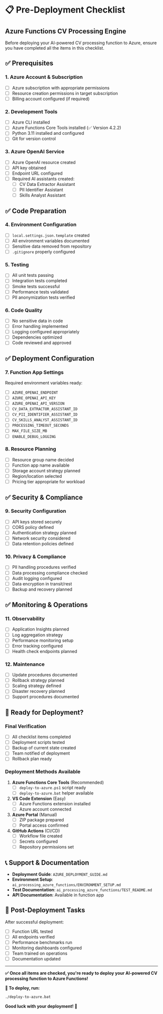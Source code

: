 # 📋 Pre-Deployment Checklist
## Azure Functions CV Processing Engine

Before deploying your AI-powered CV processing function to Azure, ensure you have completed all the items in this checklist.

## ✅ **Prerequisites**

### **1. Azure Account & Subscription**
- [ ] Azure subscription with appropriate permissions
- [ ] Resource creation permissions in target subscription
- [ ] Billing account configured (if required)

### **2. Development Tools**
- [ ] Azure CLI installed
- [ ] Azure Functions Core Tools installed (✅ Version 4.2.2)
- [ ] Python 3.11 installed and configured
- [ ] Git for version control

### **3. Azure OpenAI Service**
- [ ] Azure OpenAI resource created
- [ ] API key obtained
- [ ] Endpoint URL configured
- [ ] Required AI assistants created:
  - [ ] CV Data Extractor Assistant
  - [ ] PII Identifier Assistant  
  - [ ] Skills Analyst Assistant

## ✅ **Code Preparation**

### **4. Environment Configuration**
- [ ] `local.settings.json.template` created
- [ ] All environment variables documented
- [ ] Sensitive data removed from repository
- [ ] `.gitignore` properly configured

### **5. Testing**
- [ ] All unit tests passing
- [ ] Integration tests completed
- [ ] Smoke tests successful
- [ ] Performance tests validated
- [ ] PII anonymization tests verified

### **6. Code Quality**
- [ ] No sensitive data in code
- [ ] Error handling implemented
- [ ] Logging configured appropriately
- [ ] Dependencies optimized
- [ ] Code reviewed and approved

## ✅ **Deployment Configuration**

### **7. Function App Settings**
Required environment variables ready:
- [ ] `AZURE_OPENAI_ENDPOINT`
- [ ] `AZURE_OPENAI_API_KEY`
- [ ] `AZURE_OPENAI_API_VERSION`
- [ ] `CV_DATA_EXTRACTOR_ASSISTANT_ID`
- [ ] `CV_PII_IDENTIFIER_ASSISTANT_ID`
- [ ] `CV_SKILLS_ANALYST_ASSISTANT_ID`
- [ ] `PROCESSING_TIMEOUT_SECONDS`
- [ ] `MAX_FILE_SIZE_MB`
- [ ] `ENABLE_DEBUG_LOGGING`

### **8. Resource Planning**
- [ ] Resource group name decided
- [ ] Function app name available
- [ ] Storage account strategy planned
- [ ] Region/location selected
- [ ] Pricing tier appropriate for workload

## ✅ **Security & Compliance**

### **9. Security Configuration**
- [ ] API keys stored securely
- [ ] CORS policy defined
- [ ] Authentication strategy planned
- [ ] Network security considered
- [ ] Data retention policies defined

### **10. Privacy & Compliance**
- [ ] PII handling procedures verified
- [ ] Data processing compliance checked
- [ ] Audit logging configured
- [ ] Data encryption in transit/rest
- [ ] Backup and recovery planned

## ✅ **Monitoring & Operations**

### **11. Observability**
- [ ] Application Insights planned
- [ ] Log aggregation strategy
- [ ] Performance monitoring setup
- [ ] Error tracking configured
- [ ] Health check endpoints planned

### **12. Maintenance**
- [ ] Update procedures documented
- [ ] Rollback strategy planned
- [ ] Scaling strategy defined
- [ ] Disaster recovery planned
- [ ] Support procedures documented

## 🚀 **Ready for Deployment?**

### **Final Verification**
- [ ] All checklist items completed
- [ ] Deployment scripts tested
- [ ] Backup of current state created
- [ ] Team notified of deployment
- [ ] Rollback plan ready

### **Deployment Methods Available**
1. **Azure Functions Core Tools** (Recommended)
   - [ ] `deploy-to-azure.ps1` script ready
   - [ ] `deploy-to-azure.bat` helper available

2. **VS Code Extension** (Easy)
   - [ ] Azure Functions extension installed
   - [ ] Azure account connected

3. **Azure Portal** (Manual)
   - [ ] ZIP package prepared
   - [ ] Portal access confirmed

4. **GitHub Actions** (CI/CD)
   - [ ] Workflow file created
   - [ ] Secrets configured
   - [ ] Repository permissions set

## 📞 **Support & Documentation**

- **Deployment Guide**: `AZURE_DEPLOYMENT_GUIDE.md`
- **Environment Setup**: `ai_processing_azure_functions/ENVIRONMENT_SETUP.md`  
- **Test Documentation**: `ai_processing_azure_functions/TEST_README.md`
- **API Documentation**: Available in function app

## 🎯 **Post-Deployment Tasks**

After successful deployment:
- [ ] Function URL tested
- [ ] All endpoints verified
- [ ] Performance benchmarks run
- [ ] Monitoring dashboards configured
- [ ] Team trained on operations
- [ ] Documentation updated

---

**✅ Once all items are checked, you're ready to deploy your AI-powered CV processing function to Azure Functions!**

**🚀 To deploy, run:**
```bash
./deploy-to-azure.bat
```

**Good luck with your deployment! 🎉**
